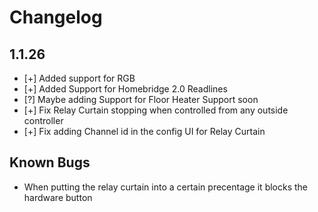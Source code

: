 # Changelog

## 1.1.26

* [+] Added support for RGB
* [+] Added Support for Homebridge 2.0 Readlines
* [?] Maybe adding Support for Floor Heater Support soon
* [+] Fix Relay Curtain stopping when controlled from any outside controller
* [+] Fix adding Channel id in the config UI for Relay Curtain
## Known Bugs
* When putting the relay curtain into a certain precentage it blocks the hardware button